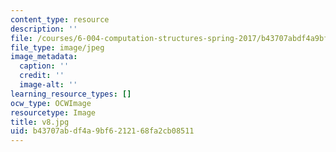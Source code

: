 ```yaml
---
content_type: resource
description: ''
file: /courses/6-004-computation-structures-spring-2017/b43707abdf4a9bf6212168fa2cb08511_v8.jpg
file_type: image/jpeg
image_metadata:
  caption: ''
  credit: ''
  image-alt: ''
learning_resource_types: []
ocw_type: OCWImage
resourcetype: Image
title: v8.jpg
uid: b43707ab-df4a-9bf6-2121-68fa2cb08511
---
```

